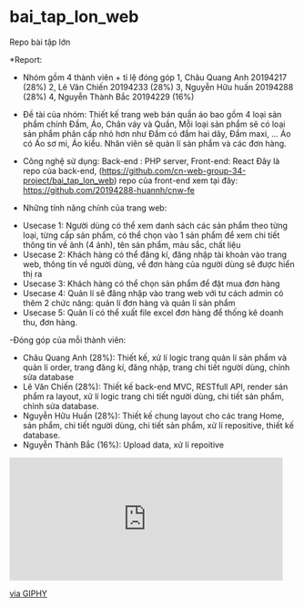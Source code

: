 # bai_tap_lon_web
Repo bài tập lớn 

*Report: 
- Nhóm gồm 4 thành viên + tỉ lệ đóng góp
                         1, Châu Quang Anh 20194217 (28%)
                         2, Lê Văn Chiến 20194233   (28%)
                         3, Nguyễn Hữu huấn 20194288  (28%)
                         4, Nguyễn Thành Bắc 20194229 (16%)
- Đề tài của nhóm: Thiết kế trang web bán quần áo bao gồm 4 loại sản phẩm chính Đầm, Áo, Chân váy và Quần, 
Mỗi loại sản phẩm sẽ có loại sản phẩm phân cấp nhỏ hơn như Đầm có đầm hai dây, Đầm maxi, ... Áo có Áo sơ mi, Áo kiểu.
Nhân viên sẽ quản lí sản phẩm và các đơn hàng.
- Công nghệ sử dụng: Back-end : PHP server, Front-end: React
Đây là repo của back-end, (https://github.com/cn-web-group-34-project/bai_tap_lon_web)
repo của front-end xem tại đây: https://github.com/20194288-huannh/cnw-fe

- Những tính năng chính của trang web:
+ Usecase 1: Người dùng có thể xem danh sách các sản phẩm theo từng loại, từng cấp sản phẩm,
có thể chọn vào 1 sản phẩm để xem chi tiết thông tin về ảnh (4 ảnh), tên sản phẩm, màu sắc, chất liệu
+ Usecase 2: Khách hàng có thể đăng kí, đăng nhập tài khoản vào trang web, thông tin về người dùng, về đơn hàng
của người dùng sẽ được hiển thị ra
+ Usecase 3: Khách hàng có thể chọn sản phẩm để đặt mua đơn hàng
+ Usecase 4: Quản lí sẽ đăng nhập vào trang web với tư cách admin có thêm 2 chức năng:
quản lí đơn hàng và quản lí sản phẩm
+ Usecase 5: Quản lí có thể xuất file excel đơn hàng để thống kê doanh thu, đơn hàng.

-Đóng góp của mỗi thành viên:
+ Châu Quang Anh (28%): Thiết kế, xử lí logic trang quản lí sản phẩm và quản lí order, trang đăng kí, đăng nhập, trang chi tiết người dùng, chỉnh sửa database
+ Lê Văn Chiến (28%): Thiết kế back-end MVC, RESTfull API, render sản phẩm ra layout, xử lí logic trang chi tiết người dùng, chi tiết sản phẩm, chỉnh sửa database.
+ Nguyễn Hữu Huấn (28%): Thiết kế chung layout cho các trang Home, sản phẩm, chi tiết người dùng, chi tiết sản phẩm, xử lí repositive, thiết kế database.
+ Nguyễn Thành Bắc (16%): Upload data, xử lí repoitive

<iframe src="https://giphy.com/embed/b9XdLnAx4VPemtGWdL" width="480" height="216" frameBorder="0" class="giphy-embed" allowFullScreen></iframe><p><a href="https://giphy.com/gifs/cnweb-b9XdLnAx4VPemtGWdL">via GIPHY</a></p>
